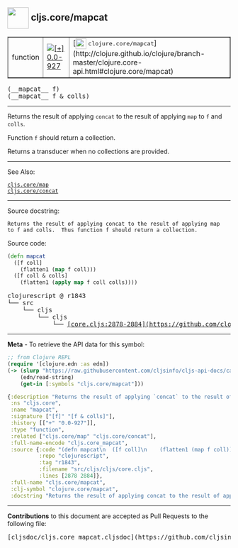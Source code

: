 ## <img width="48px" valign="middle" src="http://i.imgur.com/Hi20huC.png"> cljs.core/mapcat

 <table border="1">
<tr>

<td>function</td>
<td><a href="https://github.com/cljsinfo/cljs-api-docs/tree/0.0-927"><img valign="middle" alt="[+] 0.0-927" src="https://img.shields.io/badge/+-0.0--927-lightgrey.svg"></a> </td>
<td>
[<img height="24px" valign="middle" src="http://i.imgur.com/1GjPKvB.png"> <samp>clojure.core/mapcat</samp>](http://clojure.github.io/clojure/branch-master/clojure.core-api.html#clojure.core/mapcat)
</td>
</tr>
</table>

 <samp>
(__mapcat__ f)<br>
</samp>
 <samp>
(__mapcat__ f & colls)<br>
</samp>

---

Returns the result of applying `concat` to the result of applying `map` to `f`
and `colls`.

Function `f` should return a collection.

Returns a transducer when no collections are provided.

---


See Also:

[`cljs.core/map`](cljs.core_map.md)<br>
[`cljs.core/concat`](cljs.core_concat.md)<br>

---

Source docstring:

```
Returns the result of applying concat to the result of applying map
to f and colls.  Thus function f should return a collection.
```

Source code:

```clj
(defn mapcat
  ([f coll]
    (flatten1 (map f coll)))
  ([f coll & colls]
    (flatten1 (apply map f coll colls))))
```

 <pre>
clojurescript @ r1843
└── src
    └── cljs
        └── cljs
            └── <ins>[core.cljs:2878-2884](https://github.com/clojure/clojurescript/blob/r1843/src/cljs/cljs/core.cljs#L2878-L2884)</ins>
</pre>


---

__Meta__ - To retrieve the API data for this symbol:

```clj
;; from Clojure REPL
(require '[clojure.edn :as edn])
(-> (slurp "https://raw.githubusercontent.com/cljsinfo/cljs-api-docs/catalog/cljs-api.edn")
    (edn/read-string)
    (get-in [:symbols "cljs.core/mapcat"]))
```

```clj
{:description "Returns the result of applying `concat` to the result of applying `map` to `f`\nand `colls`.\n\nFunction `f` should return a collection.\n\nReturns a transducer when no collections are provided.",
 :ns "cljs.core",
 :name "mapcat",
 :signature ["[f]" "[f & colls]"],
 :history [["+" "0.0-927"]],
 :type "function",
 :related ["cljs.core/map" "cljs.core/concat"],
 :full-name-encode "cljs.core_mapcat",
 :source {:code "(defn mapcat\n  ([f coll]\n    (flatten1 (map f coll)))\n  ([f coll & colls]\n    (flatten1 (apply map f coll colls))))",
          :repo "clojurescript",
          :tag "r1843",
          :filename "src/cljs/cljs/core.cljs",
          :lines [2878 2884]},
 :full-name "cljs.core/mapcat",
 :clj-symbol "clojure.core/mapcat",
 :docstring "Returns the result of applying concat to the result of applying map\nto f and colls.  Thus function f should return a collection."}

```

---

__Contributions__ to this document are accepted as Pull Requests to the following file:

 <pre>
[cljsdoc/cljs.core_mapcat.cljsdoc](https://github.com/cljsinfo/cljs-api-docs/blob/master/cljsdoc/cljs.core_mapcat.cljsdoc)
</pre>

